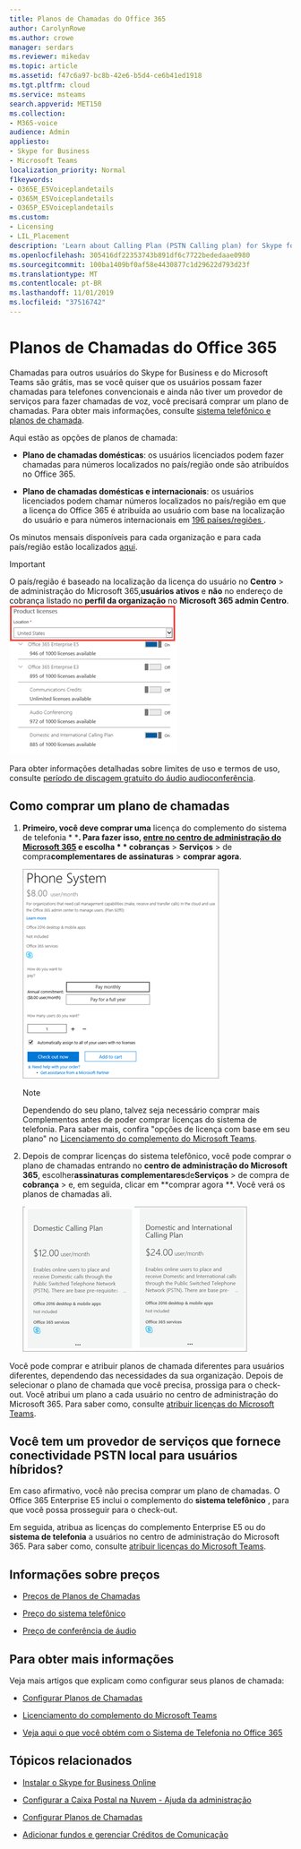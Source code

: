 ```yaml
---
title: Planos de Chamadas do Office 365
author: CarolynRowe
ms.author: crowe
manager: serdars
ms.reviewer: mikedav
ms.topic: article
ms.assetid: f47c6a97-bc8b-42e6-b5d4-ce6b41ed1918
ms.tgt.pltfrm: cloud
ms.service: msteams
search.appverid: MET150
ms.collection:
- M365-voice
audience: Admin
appliesto:
- Skype for Business
- Microsoft Teams
localization_priority: Normal
f1keywords:
- O365E_E5Voiceplandetails
- O365M_E5Voiceplandetails
- O365P_E5Voiceplandetails
ms.custom:
- Licensing
- LIL_Placement
description: 'Learn about Calling Plan (PSTN Calling plan) for Skype for business options and how to get licenses for your organization. '
ms.openlocfilehash: 305416df22353743b891df6c7722bededaae0980
ms.sourcegitcommit: 100ba1409bf0af58e4430877c1d29622d793d23f
ms.translationtype: MT
ms.contentlocale: pt-BR
ms.lasthandoff: 11/01/2019
ms.locfileid: "37516742"
---
```

# <a name="calling-plans-for-office-365"></a>Planos de Chamadas do Office 365

Chamadas para outros usuários do Skype for Business e do Microsoft Teams são grátis, mas se você quiser que os usuários possam fazer chamadas para telefones convencionais e ainda não tiver um provedor de serviços para fazer chamadas de voz, você precisará comprar um plano de chamadas. Para obter mais informações, consulte [sistema telefônico e planos de chamada](calling-plan-landing-page.md).
  
Aqui estão as opções de planos de chamada:
  
- **Plano de chamadas domésticas**: os usuários licenciados podem fazer chamadas para números localizados no país/região onde são atribuídos no Office 365.
    
- **Plano de chamadas domésticas e internacionais**: os usuários licenciados podem chamar números localizados no país/região em que a licença do Office 365 é atribuída ao usuário com base na localização do usuário e para números internacionais em [196 países/regiões ](country-and-region-availability-for-audio-conferencing-and-calling-plans/users-can-make-outbound-calls-to-these-countries-and-regions.md).
    
Os minutos mensais disponíveis para cada organização e para cada país/região estão localizados [aqui](country-and-region-availability-for-audio-conferencing-and-calling-plans/country-and-region-availability-for-audio-conferencing-and-calling-plans.md).
  
> [!IMPORTANT]
> O país/região é baseado na localização da licença do usuário no **Centro** > de administração do Microsoft 365,**usuários ativos** e **não** no endereço de cobrança listado no **perfil da organização** no **Microsoft 365 admin Centro**.   
![Captura de tela do local da licença do usuário](media/cc1e16d1-8a5e-43e0-99a3-dc991efdfbab.png)
  
Para obter informações detalhadas sobre limites de uso e termos de uso, consulte [período de discagem gratuito do áudio audioconferência](complimentary-dial-out-period.md).
  
## <a name="how-to-buy-a-calling-plan"></a>Como comprar um plano de chamadas

1. <strong>Primeiro, você deve comprar uma</strong> licença do complemento do sistema de telefonia * *<strong>. Para fazer isso, [entre no centro de administração do Microsoft 365](https://portal.office.com/adminportal/home?add=sub&amp;adminportal=1#/catalog) e escolha * * cobranças</strong> > **Serviços** > de compra**complementares de assinaturas** > **comprar agora**.
    
    ![Captura de tela mostrando a opção para comprar um plano de chamada de voz.](media/5893fca0-292c-4cdf-9b43-c507a8b44b74.png)
  
    > [!NOTE]
    > Dependendo do seu plano, talvez seja necessário comprar mais Complementos antes de poder comprar licenças do sistema de telefonia. Para saber mais, confira "opções de licença com base em seu plano" no [Licenciamento do complemento do Microsoft Teams](teams-add-on-licensing/microsoft-teams-add-on-licensing.md).
  
2. Depois de comprar licenças do sistema telefônico, você pode comprar o plano de chamadas entrando no **centro de administração do Microsoft 365**, escolher**assinaturas complementares**de**Serviços** > de compra de **cobrança** > e, em seguida, clicar em **comprar agora **. Você verá os planos de chamadas ali.
    
    ![Captura de tela mostrando as opções do plano de chamada de voz.](media/ab2d6dce-56eb-4bbc-ac1a-430b0c065d18.png)
  
Você pode comprar e atribuir planos de chamada diferentes para usuários diferentes, dependendo das necessidades da sua organização. Depois de selecionar o plano de chamada que você precisa, prossiga para o check-out. Você atribui um plano a cada usuário no centro de administração do Microsoft 365. Para saber como, consulte [atribuir licenças do Microsoft Teams](assign-teams-licenses.md).
  
## <a name="do-you-have-a-service-provider-that-provides-on-premises-pstn-connectivity-for-hybrid-users"></a>Você tem um provedor de serviços que fornece conectividade PSTN local para usuários híbridos?

Em caso afirmativo, você não precisa comprar um plano de chamadas. O Office 365 Enterprise E5 inclui o complemento do **sistema telefônico** , para que você possa prosseguir para o check-out.
  
Em seguida, atribua as licenças do complemento Enterprise E5 ou do **sistema de telefonia** a usuários no centro de administração do Microsoft 365. Para saber como, consulte [atribuir licenças do Microsoft Teams](assign-teams-licenses.md).
  
## <a name="pricing-information"></a>Informações sobre preços

- [Preços de Planos de Chamadas](https://go.microsoft.com/fwlink/?LinkId=799761)
    
- [Preço do sistema telefônico](https://go.microsoft.com/fwlink/?linkid=799763)
    
- [Preço de conferência de áudio](https://go.microsoft.com/fwlink/?linkid=799762)
    
## <a name="for-more-information"></a>Para obter mais informações

Veja mais artigos que explicam como configurar seus planos de chamada:
  
- [Configurar Planos de Chamadas](set-up-calling-plans.md)
    
- [Licenciamento do complemento do Microsoft Teams](teams-add-on-licensing/microsoft-teams-add-on-licensing.md)
    
- [Veja aqui o que você obtém com o Sistema de Telefonia no Office 365](https://docs.microsoft.com/MicrosoftTeams/here-s-what-you-get-with-phone-system)
    
   
## <a name="related-topics"></a>Tópicos relacionados

- [Instalar o Skype for Business Online](/SkypeForBusiness/set-up-skype-for-business-online/set-up-skype-for-business-online)
    
- [Configurar a Caixa Postal na Nuvem - Ajuda da administração](set-up-phone-system-voicemail.md)
    
- [Configurar Planos de Chamadas](set-up-calling-plans.md)
    
- [Adicionar fundos e gerenciar Créditos de Comunicação](add-funds-and-manage-communications-credits.md)
 
